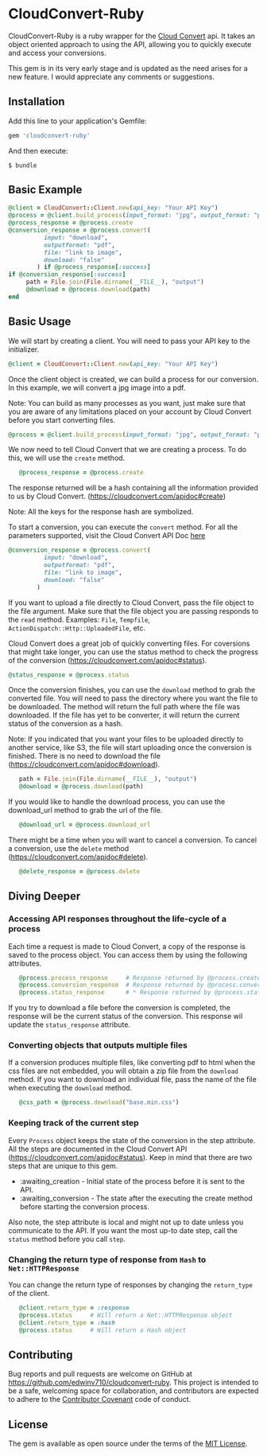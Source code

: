 # CloudConvert-Ruby

CloudConvert-Ruby is a ruby wrapper for the [Cloud Convert](https://www.google.com) api. It takes an object oriented approach to using the API, allowing you to quickly execute and access your conversions.

This gem is in its very early stage and is updated as the need arises for a new feature. I would appreciate any comments or suggestions.

## Installation

Add this line to your application's Gemfile:

```ruby
gem 'cloudconvert-ruby'
```

And then execute:

    $ bundle

## Basic Example

```ruby
@client = CloudConvert::Client.new(api_key: "Your API Key")
@process = @client.build_process(input_format: "jpg", output_format: "pdf")
@process_response = @process.create
@conversion_response = @process.convert(
          input: "download",
          outputformat: "pdf",
          file: "link to image",
          download: "false"
        ) if @process_response[:success]
if @conversion_response[:success]
     path = File.join(File.dirname(__FILE__), "output")
     @download = @process.download(path)
end
```

## Basic Usage

We will start by creating a client. You will need to pass your API key to the initializer.

```ruby
@client = CloudConvert::Client.new(api_key: "Your API Key")
```
Once the client object is created, we can build a process for our conversion. In this example, we will convert a jpg image into a pdf.

Note: You can build as many processes as you want, just make sure that you are aware of any limitations placed on your account by Cloud Convert before you start converting files.

```ruby
@process = @client.build_process(input_format: "jpg", output_format: "pdf")
```

We now need to tell Cloud Convert that we are creating a process. To do this, we will use the `create` method.

```ruby
   @process_response = @process.create
```

The response returned will be a hash containing all the information provided to us by Cloud Convert. (https://cloudconvert.com/apidoc#create)

Note: All the keys for the response hash are symbolized.

To start a conversion, you can execute the `convert` method. For all the parameters supported, visit the Cloud Convert API Doc [here](https://cloudconvert.com/apidoc#start)

```ruby
@conversion_response = @process.convert(
          input: "download",
          outputformat: "pdf",
          file: "link to image",
          download: "false"
        )
```

If you want to upload a file directly to Cloud Convert, pass the file object to the file argument. Make sure that the file object you are passing responds to the `read` method. Examples: `File`, `Tempfile`, `ActionDispatch::Http::UploadedFile`, etc.

Cloud Convert does a great job of quickly converting files. For coversions that might take longer, you can use the status method to check the progress of the conversion (https://cloudconvert.com/apidoc#status).

```ruby
@status_response = @process.status
```

Once the conversion finishes, you can use the `download` method to grab the converted file. You will need to pass the directory where you want the file to be downloaded. The method will return the full path where the file was downloaded. If the file has yet to be converter, it will return the current status of the conversion as a hash.

Note: If you indicated that you want your files to be uploaded directly to another service, like S3, the file will start uploading once the conversion is finished. There is no need to download the file (https://cloudconvert.com/apidoc#download).

```ruby
   path = File.join(File.dirname(__FILE__), "output")
   @download = @process.download(path)
```

If you would like to handle the download process, you can use the download_url method to grab the url of the file.

```ruby
   @download_url = @process.download_url
```

There might be a time when you will want to cancel a conversion. To cancel a conversion, use the `delete` method (https://cloudconvert.com/apidoc#delete).

```ruby
   @delete_response = @process.delete
```

## Diving Deeper

### Accessing API responses throughout the life-cycle of a process

Each time a request is made to Cloud Convert, a copy of the response is saved to the process object. You can access them by using the following attributes.

```ruby
   @process.process_response     # Response returned by @process.create
   @process.conversion_response  # Response returned by @process.convert
   @process.status_response      # * Response returned by @process.status and @process.download
```
If you try to download a file before the conversion is completed, the response will be the current status of the conversion. This response wil update the `status_response` attribute.

### Converting objects that outputs multiple files

If a conversion produces multiple files, like converting pdf to html when the css files are not embedded, you will obtain a zip file from the `download` method. If you want to download an individual file, pass the name of the file when executing the `download` method.

```ruby
   @css_path = @process.download("base.min.css")

```

### Keeping track of the current step

Every `Process` object keeps the state of the conversion in the step attribute. All the steps are documented in the Cloud Convert API (https://cloudconvert.com/apidoc#status). Keep in mind that there are two steps that are unique to this gem.

* :awaiting_creation - Initial state of the process before it is sent to the API.
* :awaiting_conversion - The state after the executing the create method before starting the conversion process.

Also note, the step attribute is local and might not up to date unless you communicate to the API. If you want the most up-to date step, call the `status` method before you call `step`.

### Changing the return type of response from `Hash` to `Net::HTTPResponse`

You can change the return type of responses by changing the `return_type` of the client.

```ruby
   @client.return_type = :response
   @process.status     # Will return a Net::HTTPResponse object
   @client.return_type = :hash
   @process.status     # Will return a Hash object

```

## Contributing

Bug reports and pull requests are welcome on GitHub at https://github.com/edwinv710/cloudconvert-ruby. This project is intended to be a safe, welcoming space for collaboration, and contributors are expected to adhere to the [Contributor Covenant](http://contributor-covenant.org) code of conduct.

## License

The gem is available as open source under the terms of the [MIT License](http://opensource.org/licenses/MIT).
